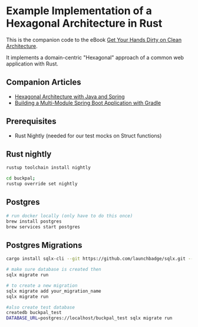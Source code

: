 # Example Implementation of a Hexagonal Architecture in Rust

This is the companion code to the eBook [Get Your Hands Dirty on Clean Architecture](https://leanpub.com/get-your-hands-dirty-on-clean-architecture).

It implements a domain-centric "Hexagonal" approach of a common web application with Rust. 

## Companion Articles

* [Hexagonal Architecture with Java and Spring](https://reflectoring.io/spring-hexagonal/)
* [Building a Multi-Module Spring Boot Application with Gradle](https://reflectoring.io/spring-boot-gradle-multi-module/)

## Prerequisites

* Rust Nightly (needed for our test mocks on Struct functions)

## Rust nightly

```sh
rustup toolchain install nightly

cd buckpal;
rustup override set nightly
```

## Postgres

```sh
# run docker locally (only have to do this once)
brew install postgres
brew services start postgres
```
## Postgres Migrations

```sh
cargo install sqlx-cli --git https://github.com/launchbadge/sqlx.git --no-default-features --features postgres

# make sure database is created then
sqlx migrate run

# to create a new migration
sqlx migrate add your_migration_name
sqlx migrate run

#also create test database
createdb buckpal_test
DATABASE_URL=postgres://localhost/buckpal_test sqlx migrate run
```
